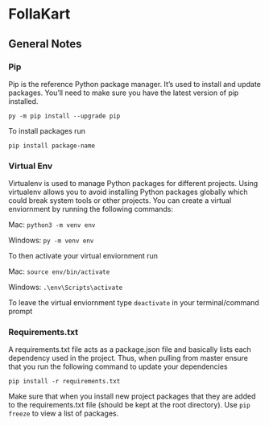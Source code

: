 # FollaKart

## General Notes

### Pip

Pip is the reference Python package manager. It’s used to install and update packages. You’ll need to make sure you have the latest version of pip installed.

`py -m pip install --upgrade pip`

To install packages run

`pip install package-name`

### Virtual Env

Virtualenv is used to manage Python packages for different projects. Using virtualenv allows you to avoid installing Python packages globally which could break system tools or other projects. You can create a virtual enviornment by running the following commands:

Mac:
`python3 -m venv env`

Windows:
`py -m venv env`

To then activate your virtual enviornment run

Mac:
`source env/bin/activate`

Windows:
`.\env\Scripts\activate`

To leave the virtual enviornment type `deactivate` in your terminal/command prompt

### Requirements.txt

A requirements.txt file acts as a package.json file and basically lists each dependency used in the project. Thus, when pulling from master ensure that you run the following command to update your dependencies

`pip install -r requirements.txt`

Make sure that when you install new project packages that they are added to the requirements.txt file (should be kept at the root directory). Use `pip freeze` to view a list of packages.

